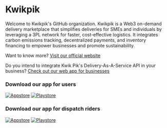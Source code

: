 # Kwikpik

Welcome to Kwikpik's GitHub organization. Kwikpik is a Web3 on-demand delivery marketplace that simplifies deliveries for SMEs and individuals by leveraging a 3PL network for faster, cost-effective logistics. It integrates carbon emissions tracking, decentralized payments, and inventory financing to empower businesses and promote sustainability.

Want to know more? [Visit our official website](https://kwikpik.io)

Do you intend to integrate Kwik Pik's Delivery-As-A-Service API in your business? [Check out our web app for businesses](https://business.kwikpik.io)

### Download our app for users

[![Appstore](https://kwikpik.io/_next/image?url=%2F_next%2Fstatic%2Fmedia%2Fapple_btn.6eec2858.png&w=256&q=100)](https://apps.apple.com/app/kwik-pik/id6447007329) [![Playstore](https://kwikpik.io/_next/image?url=%2F_next%2Fstatic%2Fmedia%2Fgoogle_btn.1cc1da4e.png&w=256&q=100)](https://play.google.com/store/apps/details?id=io.kwikpik.app)


### Download our app for dispatch riders

[![Appstore](https://kwikpik.io/_next/image?url=%2F_next%2Fstatic%2Fmedia%2Fapple_btn.6eec2858.png&w=256&q=100)](https://apps.apple.com/app/kwik-pik-rider/id6447309063) [![Playstore](https://kwikpik.io/_next/image?url=%2F_next%2Fstatic%2Fmedia%2Fgoogle_btn.1cc1da4e.png&w=256&q=100)](https://play.google.com/store/apps/details?id=io.kwikpik.rider_app)
